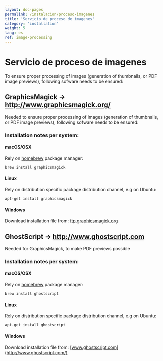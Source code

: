 ```yaml
---
layout: doc-pages
permalink: /instalacion/proceso-imagenes
title: 'Servicio de proceso de imagenes'
category: 'installation'
weight: 5
lang: es
ref: image-processing
---
```


# Servicio de proceso de imagenes

To ensure proper processing of images (generation of thumbnails, or PDF image previews), following sofware needs to be ensured:

## GraphicsMagick -> http://www.graphicsmagick.org/

Needed to ensure proper processing of images (generation of thumbnails, or PDF image previews), following sofware needs to be ensured:

### Installation notes per system:

#### macOS/OSX

Rely on [homebrew](http://brew.sh/) package manager:

```
brew install graphicsmagick
```

#### Linux

Rely on distribution specific package distribution channel, e.g on Ubuntu:

```
apt-get install graphicsmagick
```

#### Windows

Download installation file from: [ftp.graphicsmagick.org](ftp://ftp.graphicsmagick.org/pub/GraphicsMagick/windows/)

## GhostScript -> http://www.ghostscript.com

Needed for GraphicsMagick, to make PDF previews possible

### Installation notes per system:

#### macOS/OSX

Rely on [homebrew](http://brew.sh/) package manager:

```
brew install ghostscript
```

#### Linux

Rely on distribution specific package distribution channel, e.g on Ubuntu:

```
apt-get install ghostscript
```

#### Windows

Download installation file from: [www.ghostscript.com](http://www.ghostscript.com/)

